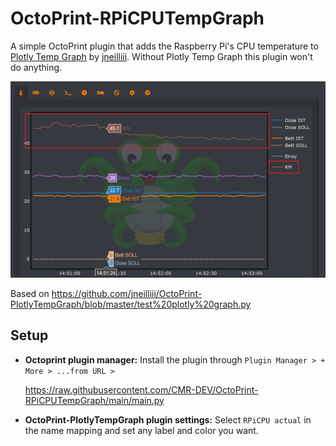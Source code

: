 # OctoPrint-RPiCPUTempGraph

A simple OctoPrint plugin that adds the Raspberry Pi's CPU temperature to [Plotly Temp Graph](https://github.com/jneilliii/OctoPrint-PlotlyTempGraph) by [jneilliii](https://github.com/jneilliii). Without Plotly Temp Graph this plugin won't do anything.

![TempGraph](TempGraph.png)

Based on https://github.com/jneilliii/OctoPrint-PlotlyTempGraph/blob/master/test%20plotly%20graph.py

## Setup

* **Octoprint plugin manager:** Install the plugin through `Plugin Manager > + More > ...from URL >` 

	https://raw.githubusercontent.com/CMR-DEV/OctoPrint-RPiCPUTempGraph/main/main.py


* **OctoPrint-PlotlyTempGraph plugin settings:** Select `RPiCPU actual` in the name mapping and set any label and color you want.
